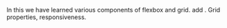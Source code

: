 In this we have learned various components of flexbox and grid. add .
Grid properties, responsiveness.
